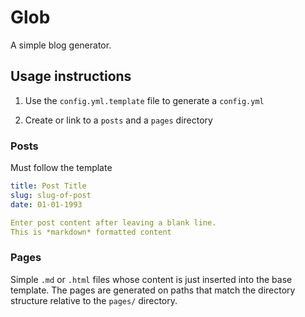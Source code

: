 # Glob

A simple blog generator.

## Usage instructions

1. Use the `config.yml.template` file to generate a `config.yml`

2. Create or link to a `posts` and a `pages` directory

### Posts

Must follow the template

```yaml
title: Post Title
slug: slug-of-post
date: 01-01-1993

Enter post content after leaving a blank line.
This is *markdown* formatted content
```

### Pages

Simple `.md` or `.html` files whose content is just inserted into the base template. The pages are generated on paths that match the directory structure relative to the `pages/` directory.
